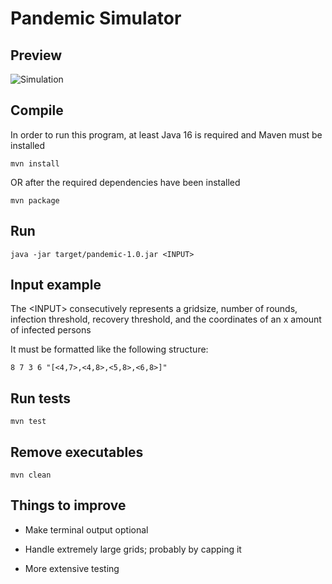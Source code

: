 # Pandemic Simulator

## Preview
![Simulation](https://user-images.githubusercontent.com/69161963/145284447-84b2cf2f-7985-4b6d-a6da-519cda2accf9.gif)


## Compile

In order to run this program, at least Java 16 is required and Maven must be installed

	mvn install

OR after the required dependencies have been installed

	mvn package 

## Run

	java -jar target/pandemic-1.0.jar <INPUT>
	
## Input example

The \<INPUT\> consecutively represents a gridsize, number of rounds, infection threshold, recovery threshold, and the coordinates of an x amount of infected persons

It must be formatted like the following structure:

```8 7 3 6 "[<4,7>,<4,8>,<5,8>,<6,8>]"```


## Run tests

	mvn test

## Remove executables

	mvn clean


## Things to improve

* Make terminal output optional
	
* Handle extremely large grids; probably by capping it
	
* More extensive testing
